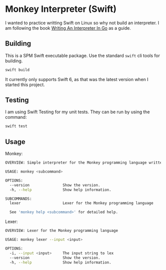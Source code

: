 # Monkey Interpreter (Swift)

I wanted to practice writting Swift on Linux so why not build an interpreter. I am following the book [Writing An Interpreter In Go](https://interpreterbook.com/) as a guide.

## Building

This is a SPM Swift executable package. Use the standard `swift` cli tools for building.

```sh
swift build
```

It currently only supports Swift 6, as that was the latest version when I started this project.

## Testing

I am using Swift Testing for my unit tests. They can be run by using the command:

```sh
swift test
```

## Usage

Monkey:

```sh
OVERVIEW: Simple interpreter for the Monkey programming language written in Swift

USAGE: monkey <subcommand>

OPTIONS:
  --version               Show the version.
  -h, --help              Show help information.

SUBCOMMANDS:
  lexer                   Lexer for the Monkey programming language

  See 'monkey help <subcommand>' for detailed help.
```

Lexer:

```sh
OVERVIEW: Lexer for the Monkey programming language

USAGE: monkey lexer --input <input>

OPTIONS:
  -i, --input <input>     The input string to lex
  --version               Show the version.
  -h, --help              Show help information.

```

